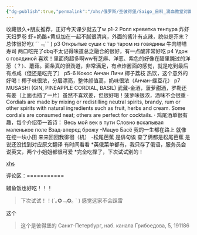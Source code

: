 ```yaml
---
{"dg-publish":true,"permalink":"/xhs/俄罗斯/圣彼得堡/Saigo_日料_滴血教堂对面/","tags":["rednote","圣彼得堡"],"created":"2025-03-17T22:25:53.322+08:00","updated":"2025-03-20T22:46:14.393+08:00"}
---
```


 

收藏很久+朋友推荐，正好今天课少就去了w
p1-2 Ролл креветка тенпура 炸虾天妇罗卷 虾+奶酪+黄瓜加在一起不腻很清爽，外面的酱汁有点辣，貌似是芥末？总体很好吃( ﻿˶﻿´﹃`˵﻿ )
p3 Открытые суши с тар таром из говядины 牛肉塔塔寿司 两口吃完了dbq不太记得味道总之融合的很好，有一点酸非常好吃
p4 Удон с говядиной 喜欢！里面肉超多啊ww有芝麻、洋葱、紫色的好像在醋里腌过的洋葱（？）、蘑菇。面条真的很劲道，非常满足，有点炸酱面的感觉，就是吃到最后有点咸（但还是吃完了）
p5-6 Кокос Анчан Личи 椰子荔枝 热饮，这个意外的好喝！椰子味很浓，分层漂亮，整体颜值高，奶味很浓（Анчан-蝶豆花）
p7 MUSASHI (GIN, PINEAPPLE CORDIAL, BASIL) 武藏-金酒，菠萝甜酒，罗勒还有姜（上面也插了一片）虽然不喜欢姜，但很好喝！菠萝味很浓，酒味不会很重
· Cordials are made by mixing or redistilling neutral spirits, brandy, rum or other spirits with natural ingredients such as fruit, herbs and cream. Some cordials are consumed neat; others are perfect for cocktails.
· 鸡尾酒单很有趣，每个介绍带一首诗：
Весь мой век в пути
Словно вскапывая маленькое поле
Взад-вперед брожу
-Мацуо Басё
我的一生都在路上
就像在挖一块小田
来来回回我徘徊（机）
-松尾芭蕉
是俳句诶 查了俩都是松尾芭蕉 是说还没找到对应原文翻译 有时间看看
*英俄菜单都有，我只存了俄语，服务员会说英文，两个小姐姐都很可爱
*完全吃撑了，下次试试别的！

[xhs](https://www.xiaohongshu.com/explore/642f5221000000000703b73d?xsec_token=AB1tK8HCQLU8U7pscfEnYu3ievOhAxVZbwv7QJfxLvUVY=&xsec_source=pc_user)

评论区：===========

鳗鱼饭也好吃！！！

> 下次试试！！(´｡✪﹃✪｡ ` ) 感觉这家不会踩雷

这个

> 这个是彼得堡的 Санкт-Петербург, наб. канала Грибоедова, 5, 191186